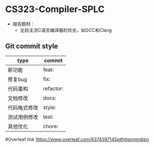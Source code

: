 # CS323-Compiler-SPLC

+ 报告题材：
  + 比较主流C语言编译器的优劣，如GCC和Clang



## Git commit style

| type         | commit    |
| ------------ | --------- |
| 新功能       | feat:     |
| 修复bug      | fix:      |
| 代码重构     | refactor: |
| 文档修改     | docs:     |
| 代码格式修改 | style:    |
| 测试用例修改 | test:     |
| 其他优化     | chore:    |

#Overleaf link
https://www.overleaf.com/6374397145ptfnhpmmnbbn

